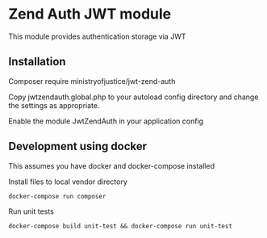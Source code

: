 # Zend Auth JWT module

This module provides authentication storage via JWT 

## Installation

Composer require ministryofjustice/jwt-zend-auth

Copy jwtzendauth.global.php to your autoload config directory and 
change the settings as appropriate.

Enable the module JwtZendAuth in your application config

## Development using docker

This assumes you have docker and docker-compose installed

Install files to local vendor directory

```shell script
docker-compose run composer
```

Run unit tests

```shell script
docker-compose build unit-test && docker-compose run unit-test
```
